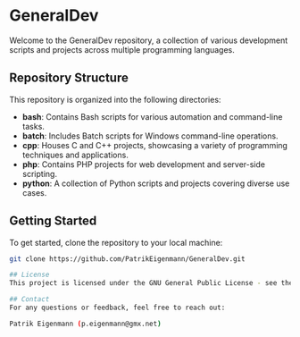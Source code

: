 # GeneralDev

Welcome to the GeneralDev repository, a collection of various development scripts and projects across multiple programming languages.

## Repository Structure

This repository is organized into the following directories:

- **bash**: Contains Bash scripts for various automation and command-line tasks.
- **batch**: Includes Batch scripts for Windows command-line operations.
- **cpp**: Houses C and C++ projects, showcasing a variety of programming techniques and applications.
- **php**: Contains PHP projects for web development and server-side scripting.
- **python**: A collection of Python scripts and projects covering diverse use cases.

## Getting Started

To get started, clone the repository to your local machine:

```sh
git clone https://github.com/PatrikEigenmann/GeneralDev.git

## License
This project is licensed under the GNU General Public License - see the LICENSE file for details.

## Contact
For any questions or feedback, feel free to reach out:

Patrik Eigenmann (p.eigenmann@gmx.net)
